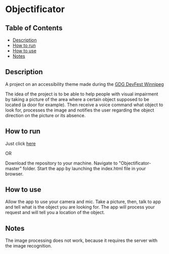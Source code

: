 # Objectificator

## Table of Contents

- [Description](#description)
- [How to run](#how-to-run)
- [How to use](#how-to-use)
- [Notes](#notes)

## Description

A project on an accessibility theme made during the [GDG DevFest Winnipeg](https://devfest2019.firebaseapp.com/)

The idea of the project is to be able to help people with visual impairment by taking a picture of the area where a certain object supposed to be located (a door for example). Then receive a voice command what object to look for, processes the image and notifies the user regarding the object direction on the picture or its absence.

## How to run

Just click [here](https://nikita-tsyganov.github.io/Objectificator)

OR

Download the repository to your machine.
Navigate to "Objectificator-master" folder.
Start the app by launching the index.html file in your browser.

## How to use

Allow the app to use your camera and mic. Take a picture, then, talk to app and tell what is the object you are looking for. The app will process your request and will tell you a location of the object.

## Notes

The image processing does not work, because it requires the server with the image recognition.

